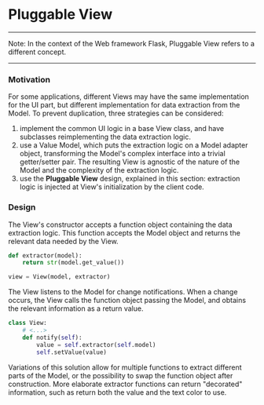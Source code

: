 # Pluggable View

-----

Note: In the context of the Web framework Flask, Pluggable View refers to a different concept.

-----

### Motivation

For some applications, different Views may have the same implementation for 
the UI part, but different implementation for data extraction from the Model.
To prevent duplication, three strategies can be considered:
1. implement the common UI logic in a base View class, and have subclasses 
  reimplementing the data extraction logic.
2. use a Value Model, which puts the extraction logic on a Model adapter object, 
   transforming the Model's complex interface into a trivial getter/setter pair. 
   The resulting View is agnostic of the nature of the Model and the complexity 
   of the extraction logic.
3. use the **Pluggable View** design, explained in this section: extraction logic is 
   injected at View's initialization by the client code. 

### Design

The View's constructor accepts a function object containing the data 
extraction logic. This function accepts the Model object and returns
the relevant data needed by the View.

```python
def extractor(model):
    return str(model.get_value())

view = View(model, extractor)
```

The View listens to the Model for change notifications. When a change occurs,
the View calls the function object passing the Model, and obtains the relevant
information as a return value.

```python
class View:
    # <...>
    def notify(self):
        value = self.extractor(self.model)
        self.setValue(value)
```

Variations of this solution allow for multiple functions to extract 
different parts of the Model, or the possibility to swap the function 
object after construction. More elaborate extractor functions can return 
"decorated" information, such as return both the value and the text 
color to use.
